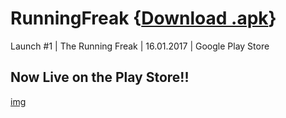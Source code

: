 # RunningFreak {[Download .apk]()}
Launch #1 | The Running Freak | 16.01.2017 | Google Play Store

## Now Live on the Play Store!!
[img](https://lh3.googleusercontent.com/BhJIBvLSZ1x7MHIpmpfzx1TnphbTD_hx1eK5zUTuzkaCB-xrFiVbLyll8GFwa66Qzf4=h310-rw)

